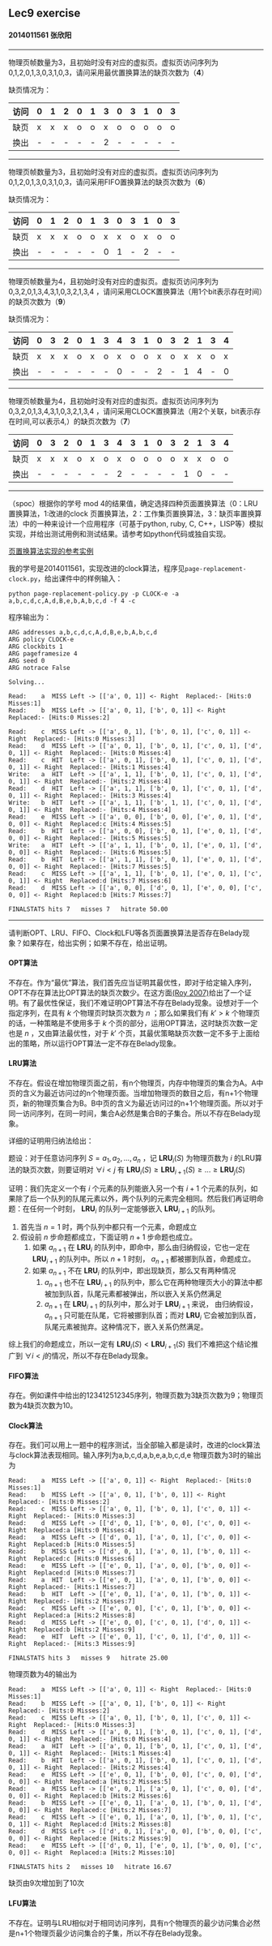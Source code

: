 ## Lec9 exercise
#### 2014011561 张欣阳
---

物理页帧数量为3，且初始时没有对应的虚拟页。虚拟页访问序列为 0,1,2,0,1,3,0,3,1,0,3，请问采用最优置换算法的缺页次数为（**4**）

缺页情况为：

|访问|0|1|2|0|1|3|0|3|1|0|3|
|---|-|-|-|-|-|-|-|-|-|-|-|
|缺页|x|x|x|o|o|x|o|o|o|o|o|
|换出|-|-|-|-|-|2|-|-|-|-|-|




---
物理页帧数量为3，且初始时没有对应的虚拟页。虚拟页访问序列为 0,1,2,0,1,3,0,3,1,0,3，请问采用FIFO置换算法的缺页次数为（**6**）

缺页情况为：

|访问|0|1|2|0|1|3|0|3|1|0|3|
|---|-|-|-|-|-|-|-|-|-|-|-|
|缺页|x|x|x|o|o|x|x|o|x|o|o|
|换出|-|-|-|-|-|0|1|-|2|-|-|

---
物理页帧数量为4，且初始时没有对应的虚拟页。虚拟页访问序列为 0,3,2,0,1,3,4,3,1,0,3,2,1,3,4 ，请问采用CLOCK置换算法（用1个bit表示存在时间）的缺页次数为（**9**）

缺页情况为：

|访问|0|3|2|0|1|3|4|3|1|0|3|2|1|3|4|
|---|-|-|-|-|-|-|-|-|-|-|-|-|-|-|-|
|缺页|x|x|x|o|x|o|x|o|o|x|o|x|x|o|x|
|换出|-|-|-|-|-|-|0|-|-|2|-|1|4|-|0|

---
物理页帧数量为4，且初始时没有对应的虚拟页。虚拟页访问序列为 0,3,2,0,1,3,4,3,1,0,3,2,1,3,4 ，请问采用CLOCK置换算法（用2个关联，bit表示存在时间,可以表示4,）的缺页次数为（**7**）

|访问|0|3|2|0|1|3|4|3|1|0|3|2|1|3|4|
|---|-|-|-|-|-|-|-|-|-|-|-|-|-|-|-|
|缺页|x|x|x|o|x|o|x|o|o|o|o|x|x|o|o|
|换出|-|-|-|-|-|-|2|-|-|-|-|1|0|-|-|


---


（spoc）根据你的学号 mod 4的结果值，确定选择四种页面置换算法（0：LRU置换算法，1:改进的clock 页置换算法，2：工作集页置换算法，3：缺页率置换算法）中的一种来设计一个应用程序（可基于python, ruby, C, C++，LISP等）模拟实现，并给出测试用例和测试结果。请参考如python代码或独自实现。

[页置换算法实现的参考实例]( https://github.com/chyyuu/ucore_lab/blob/master/related_info/lab3/page-replacement-policy.py)

我的学号是2014011561，实现改进的clock算法，程序见`page-replacement-clock.py`，给出课件中的样例输入：
```shell
python page-replacement-policy.py -p CLOCK-e -a a,b,c,d,c,A,d,B,e,b,A,b,c,d -f 4 -c
```
程序输出为：
```
ARG addresses a,b,c,d,c,A,d,B,e,b,A,b,c,d
ARG policy CLOCK-e
ARG clockbits 1
ARG pageframesize 4
ARG seed 0
ARG notrace False

Solving...

Read:    a  MISS Left -> [['a', 0, 1]] <- Right  Replaced:- [Hits:0 Misses:1]
Read:    b  MISS Left -> [['a', 0, 1], ['b', 0, 1]] <- Right  Replaced:- [Hits:0 Misses:2]

Read:    c  MISS Left -> [['a', 0, 1], ['b', 0, 1], ['c', 0, 1]] <- Right  Replaced:- [Hits:0 Misses:3]
Read:    d  MISS Left -> [['a', 0, 1], ['b', 0, 1], ['c', 0, 1], ['d', 0, 1]] <- Right  Replaced:- [Hits:0 Misses:4]
Read:    c  HIT  Left -> [['a', 0, 1], ['b', 0, 1], ['c', 0, 1], ['d', 0, 1]] <- Right  Replaced:- [Hits:1 Misses:4]
Write:   a  HIT  Left -> [['a', 1, 1], ['b', 0, 1], ['c', 0, 1], ['d', 0, 1]] <- Right  Replaced:- [Hits:2 Misses:4]
Read:    d  HIT  Left -> [['a', 1, 1], ['b', 0, 1], ['c', 0, 1], ['d', 0, 1]] <- Right  Replaced:- [Hits:3 Misses:4]
Write:   b  HIT  Left -> [['a', 1, 1], ['b', 1, 1], ['c', 0, 1], ['d', 0, 1]] <- Right  Replaced:- [Hits:4 Misses:4]
Read:    e  MISS Left -> [['a', 0, 0], ['b', 0, 0], ['e', 0, 1], ['d', 0, 0]] <- Right  Replaced:c [Hits:4 Misses:5]
Read:    b  HIT  Left -> [['a', 0, 0], ['b', 0, 1], ['e', 0, 1], ['d', 0, 0]] <- Right  Replaced:- [Hits:5 Misses:5]
Write:   a  HIT  Left -> [['a', 1, 1], ['b', 0, 1], ['e', 0, 1], ['d', 0, 0]] <- Right  Replaced:- [Hits:6 Misses:5]
Read:    b  HIT  Left -> [['a', 1, 1], ['b', 0, 1], ['e', 0, 1], ['d', 0, 0]] <- Right  Replaced:- [Hits:7 Misses:5]
Read:    c  MISS Left -> [['a', 1, 1], ['b', 0, 1], ['e', 0, 1], ['c', 0, 1]] <- Right  Replaced:d [Hits:7 Misses:6]
Read:    d  MISS Left -> [['a', 0, 0], ['d', 0, 1], ['e', 0, 0], ['c', 0, 0]] <- Right  Replaced:b [Hits:7 Misses:7]

FINALSTATS hits 7   misses 7   hitrate 50.00
```

---

请判断OPT、LRU、FIFO、Clock和LFU等各页面置换算法是否存在Belady现象？如果存在，给出实例；如果不存在，给出证明。

#### OPT算法
不存在。作为“最优”算法，我们首先应当证明其最优性，即对于给定输入序列，OPT不存在算法比OPT算法的缺页次数少。在这方面[(Roy 2007)](http://web.stanford.edu/~bvr/pubs/paging.pdf)给出了一个证明。有了最优性保证，我们不难证明OPT算法不存在Belady现象。设想对于一个指定序列，在具有 $k$ 个物理页时缺页次数为 $n$ ；那么如果我们有 $k'>k$ 个物理页的话，一种策略是不使用多于 $k$ 个页的部分，运用OPT算法，这时缺页次数一定也是 $n$ ，又由算法最优性，对于 $k'$ 个页，其最优策略缺页次数一定不多于上面给出的策略，所以运行OPT算法一定不存在Belady现象。

#### LRU算法
不存在。假设在增加物理页面之前，有n个物理页，内存中物理页的集合为A。A中页的含义为最近访问过的n个物理页面。当增加物理页的数目之后，有n+1个物理页，新的物理页集合为B。B中页的含义为最近访问过的n+1个物理页面。所以对于同一访问序列，在同一时间，集合A必然是集合B的子集合。所以不存在Belady现象。

详细的证明用归纳法给出：

题设：对于任意访问序列 $S=a_1, a_2, ..., a_n$ ，记 $\mathbf{LRU}_i(S)$ 为物理页数为 $i$ 的LRU算法的缺页次数，则要证明对 $\forall i<j$ 有 $\mathbf{LRU}_i(S) \geq \mathbf{LRU}_{i+1}(S) \geq ... \geq \mathbf{LRU}_j(S)$

证明：我们先定义一个有 $i$ 个元素的队列能嵌入另一个有 $i+1$ 个元素的队列，如果除了后一个队列的队尾元素以外，两个队列的元素完全相同。然后我们再证明命题：在任何一个时刻， $\mathbf{LRU}_i$ 的队列一定能够嵌入 $\mathbf{LRU}_{i+1}$ 的队列。

1. 首先当 $n=1$ 时，两个队列中都只有一个元素，命题成立
2. 假设前 $n$ 步命题都成立，下面证明 $n+1$ 步命题也成立。
    1. 如果 $a_{n+1}$ 在 $\mathbf{LRU}_i$ 的队列中，即命中，那么由归纳假设，它也一定在 $\mathbf{LRU}_{i+1}$ 的队列中。所以 $n+1$ 时刻， $a_{n+1}$ 都被挪到队首，命题成立。
    2. 如果 $a_{n+1}$ 不在 $\mathbf{LRU}_i$ 的队列中，即出现缺页，那么又有两种情况
        1. $a_{n+1}$ 也不在 $\mathbf{LRU}_{i+1}$ 的队列中，那么它在两种物理页大小的算法中都被加到队首，队尾元素都被弹出，所以嵌入关系仍然满足
        2. $a_{n+1}$ 在 $\mathbf{LRU}_{i+1}$ 的队列中，那么对于 $\mathbf{LRU}_{i+1}$ 来说， 由归纳假设，$a_{n+1}$ 只可能在队尾，它将被挪到队首；而对 $\mathbf{LRU}_i$ 它会被加到队首，队尾元素被抛弃。这种情况下，嵌入关系仍然满足。

综上我们的命题成立，所以一定有 $\mathbf{LRU}_i(S) < \mathbf{LRU}_{i+1}(S)$ 我们不难把这个结论推广到 $\forall i < j$的情况，所以不存在Belady现象。

#### FIFO算法
存在。例如课件中给出的123412512345序列，物理页数为3缺页次数为9；物理页数为4缺页次数为10。

#### Clock算法
存在。我们可以用上一题中的程序测试，当全部输入都是读时，改进的clock算法与clock算法表现相同。输入序列为a,b,c,d,a,b,e,a,b,c,d,e
物理页数为3时的输出为
```
Read:	 a  MISS Left -> [['a', 0, 1]] <- Right  Replaced:- [Hits:0 Misses:1]
Read:	 b  MISS Left -> [['a', 0, 1], ['b', 0, 1]] <- Right  Replaced:- [Hits:0 Misses:2]
Read:	 c  MISS Left -> [['a', 0, 1], ['b', 0, 1], ['c', 0, 1]] <- Right  Replaced:- [Hits:0 Misses:3]
Read:	 d  MISS Left -> [['d', 0, 1], ['b', 0, 0], ['c', 0, 0]] <- Right  Replaced:a [Hits:0 Misses:4]
Read:	 a  MISS Left -> [['d', 0, 1], ['a', 0, 1], ['c', 0, 0]] <- Right  Replaced:b [Hits:0 Misses:5]
Read:	 b  MISS Left -> [['d', 0, 1], ['a', 0, 1], ['b', 0, 1]] <- Right  Replaced:c [Hits:0 Misses:6]
Read:	 e  MISS Left -> [['e', 0, 1], ['a', 0, 0], ['b', 0, 0]] <- Right  Replaced:d [Hits:0 Misses:7]
Read:	 a  HIT  Left -> [['e', 0, 1], ['a', 0, 1], ['b', 0, 0]] <- Right  Replaced:- [Hits:1 Misses:7]
Read:	 b  HIT  Left -> [['e', 0, 1], ['a', 0, 1], ['b', 0, 1]] <- Right  Replaced:- [Hits:2 Misses:7]
Read:	 c  MISS Left -> [['e', 0, 0], ['c', 0, 1], ['b', 0, 0]] <- Right  Replaced:a [Hits:2 Misses:8]
Read:	 d  MISS Left -> [['e', 0, 0], ['c', 0, 1], ['d', 0, 1]] <- Right  Replaced:b [Hits:2 Misses:9]
Read:	 e  HIT  Left -> [['e', 0, 1], ['c', 0, 1], ['d', 0, 1]] <- Right  Replaced:- [Hits:3 Misses:9]

FINALSTATS hits 3   misses 9   hitrate 25.00
```
物理页数为4的输出为
```
Read:	 a  MISS Left -> [['a', 0, 1]] <- Right  Replaced:- [Hits:0 Misses:1]
Read:	 b  MISS Left -> [['a', 0, 1], ['b', 0, 1]] <- Right  Replaced:- [Hits:0 Misses:2]
Read:	 c  MISS Left -> [['a', 0, 1], ['b', 0, 1], ['c', 0, 1]] <- Right  Replaced:- [Hits:0 Misses:3]
Read:	 d  MISS Left -> [['a', 0, 1], ['b', 0, 1], ['c', 0, 1], ['d', 0, 1]] <- Right  Replaced:- [Hits:0 Misses:4]
Read:	 a  HIT  Left -> [['a', 0, 1], ['b', 0, 1], ['c', 0, 1], ['d', 0, 1]] <- Right  Replaced:- [Hits:1 Misses:4]
Read:	 b  HIT  Left -> [['a', 0, 1], ['b', 0, 1], ['c', 0, 1], ['d', 0, 1]] <- Right  Replaced:- [Hits:2 Misses:4]
Read:	 e  MISS Left -> [['e', 0, 1], ['b', 0, 0], ['c', 0, 0], ['d', 0, 0]] <- Right  Replaced:a [Hits:2 Misses:5]
Read:	 a  MISS Left -> [['e', 0, 1], ['a', 0, 1], ['c', 0, 0], ['d', 0, 0]] <- Right  Replaced:b [Hits:2 Misses:6]
Read:	 b  MISS Left -> [['e', 0, 1], ['a', 0, 1], ['b', 0, 1], ['d', 0, 0]] <- Right  Replaced:c [Hits:2 Misses:7]
Read:	 c  MISS Left -> [['e', 0, 1], ['a', 0, 1], ['b', 0, 1], ['c', 0, 1]] <- Right  Replaced:d [Hits:2 Misses:8]
Read:	 d  MISS Left -> [['d', 0, 1], ['a', 0, 0], ['b', 0, 0], ['c', 0, 0]] <- Right  Replaced:e [Hits:2 Misses:9]
Read:	 e  MISS Left -> [['d', 0, 1], ['e', 0, 1], ['b', 0, 0], ['c', 0, 0]] <- Right  Replaced:a [Hits:2 Misses:10]

FINALSTATS hits 2   misses 10   hitrate 16.67
```
缺页由9次增加到了10次

#### LFU算法
不存在。证明与LRU相似对于相同访问序列，具有n个物理页的最少访问集合必然是n+1个物理页最少访问集合的子集，所以不存在Belady现象。
